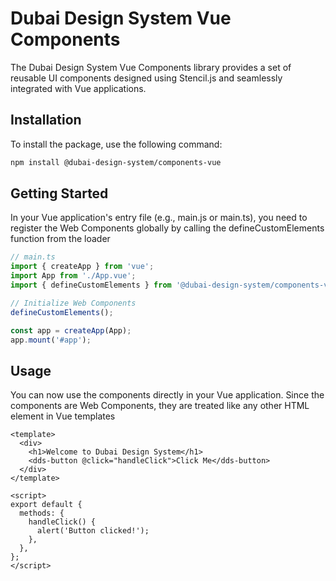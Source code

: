# Dubai Design System Vue Components

The Dubai Design System Vue Components library provides a set of reusable UI components designed using Stencil.js and seamlessly integrated with Vue applications.

## Installation

To install the package, use the following command:
```bash
npm install @dubai-design-system/components-vue
```

## Getting Started

In your Vue application's entry file (e.g., main.js or main.ts), you need to register the Web Components globally by calling the defineCustomElements function from the loader
```ts
// main.ts
import { createApp } from 'vue';
import App from './App.vue';
import { defineCustomElements } from '@dubai-design-system/components-vue/loader';

// Initialize Web Components
defineCustomElements();

const app = createApp(App);
app.mount('#app');
```

## Usage

You can now use the components directly in your Vue application. Since the components are Web Components, they are treated like any other HTML element in Vue templates
```vue
<template>
  <div>
    <h1>Welcome to Dubai Design System</h1>
    <dds-button @click="handleClick">Click Me</dds-button>
  </div>
</template>

<script>
export default {
  methods: {
    handleClick() {
      alert('Button clicked!');
    },
  },
};
</script>
```